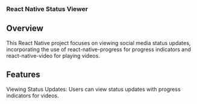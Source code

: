 ### React Native Status Viewer

## Overview
This React Native project focuses on viewing social media status updates, incorporating the use of react-native-progress for progress indicators and react-native-video for playing videos.

## Features
Viewing Status Updates: Users can view status updates with progress indicators for videos.

